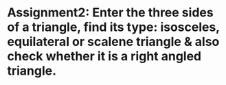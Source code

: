 # Assignment2: Enter the three sides of a triangle, find its type: isosceles, equilateral or scalene triangle & also check whether it is a right angled triangle.
